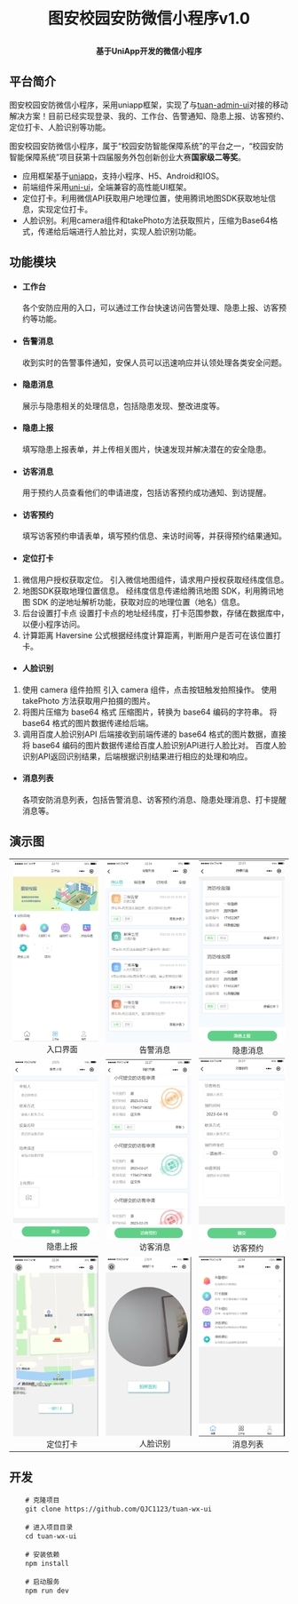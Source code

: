 
<h1 align="center" style="margin: 30px 0 30px; font-weight: bold;">图安校园安防微信小程序v1.0</h1>
<h4 align="center">基于UniApp开发的微信小程序</h4>


## 平台简介

图安校园安防微信小程序，采用uniapp框架，实现了与[tuan-admin-ui](https://github.com/QJC1123/tuan-admin-ui)对接的移动解决方案！目前已经实现登录、我的、工作台、告警通知、隐患上报、访客预约、定位打卡、人脸识别等功能。

图安校园安防微信小程序，属于“校园安防智能保障系统”的平台之一，“校园安防智能保障系统”项目获第十四届服务外包创新创业大赛**国家级二等奖**。


* 应用框架基于[uniapp](https://uniapp.dcloud.net.cn/)，支持小程序、H5、Android和IOS。
* 前端组件采用[uni-ui](https://github.com/dcloudio/uni-ui)，全端兼容的高性能UI框架。
* 定位打卡。利用微信API获取用户地理位置，使用腾讯地图SDK获取地址信息，实现定位打卡。
* 人脸识别。利用camera组件和takePhoto方法获取照片，压缩为Base64格式，传递给后端进行人脸比对，实现人脸识别功能。



## 功能模块

* #### 工作台 #### 
    各个安防应用的入口，可以通过工作台快速访问告警处理、隐患上报、访客预约等功能。

* #### 告警消息 #### 
   收到实时的告警事件通知，安保人员可以迅速响应并认领处理各类安全问题。

* #### 隐患消息 #### 
    展示与隐患相关的处理信息，包括隐患发现、整改进度等。

* #### 隐患上报 #### 
    填写隐患上报表单，并上传相关图片，快速发现并解决潜在的安全隐患。

* #### 访客消息 #### 
    用于预约人员查看他们的申请进度，包括访客预约成功通知、到访提醒。

* #### 访客预约 #### 
    填写访客预约申请表单，填写预约信息、来访时间等，并获得预约结果通知。

* #### 定位打卡 #### 

1. 微信用户授权获取定位。
引入微信地图组件，请求用户授权获取经纬度信息。
2. 地图SDK获取地理位置信息。
经纬度信息传递给腾讯地图 SDK，利用腾讯地图 SDK 的逆地址解析功能，获取对应的地理位置（地名）信息。
3. 后台设置打卡点
设置打卡点的地址经纬度，打卡范围参数，存储在数据库中，以便小程序访问。
4. 计算距离
Haversine 公式根据经纬度计算距离，判断用户是否可在该位置打卡。


* #### 人脸识别 #### 
1. 使用 camera 组件拍照
引入 camera 组件，点击按钮触发拍照操作。
使用 takePhoto 方法获取用户拍摄的图片。
2. 将图片压缩为 base64 格式
压缩图片，转换为 base64 编码的字符串。
将 base64 格式的图片数据传递给后端。
3. 调用百度人脸识别API
后端接收到前端传递的 base64 格式的图片数据，直接将 base64 编码的图片数据传递给百度人脸识别API进行人脸比对。
百度人脸识别API返回识别结果，后端根据识别结果进行相应的处理和响应。


* #### 消息列表 #### 
    各项安防消息列表，包括告警消息、访客预约消息、隐患处理消息、打卡提醒消息等。



## 演示图

<table>
    <tr>
        <td>
            <img src="img/1.png"/>
            <div class="caption">&nbsp;&nbsp;&nbsp;&nbsp;&nbsp;&nbsp;&nbsp;&nbsp;&nbsp;&nbsp;&nbsp;&nbsp;&nbsp;&nbsp;&nbsp;&nbsp;入口界面</div>
        </td>
        <td>
            <img src="img/2.png"/>
            <div class="caption">&nbsp;&nbsp;&nbsp;&nbsp;&nbsp;&nbsp;&nbsp;&nbsp;&nbsp;&nbsp;&nbsp;&nbsp;&nbsp;&nbsp;&nbsp;&nbsp;告警消息</div>
        </td>
        <td>
            <img src="img/3.png"/>
            <div class="caption">&nbsp;&nbsp;&nbsp;&nbsp;&nbsp;&nbsp;&nbsp;&nbsp;&nbsp;&nbsp;&nbsp;&nbsp;&nbsp;&nbsp;&nbsp;&nbsp;隐患消息</div>
        </td>
    </tr>
    <tr>
        <td>
            <img src="img/4.png"/>
            <div class="caption">&nbsp;&nbsp;&nbsp;&nbsp;&nbsp;&nbsp;&nbsp;&nbsp;&nbsp;&nbsp;&nbsp;&nbsp;&nbsp;&nbsp;&nbsp;&nbsp;隐患上报</div>
        </td>
        <td>
            <img src="img/5.png"/>
            <div class="caption">&nbsp;&nbsp;&nbsp;&nbsp;&nbsp;&nbsp;&nbsp;&nbsp;&nbsp;&nbsp;&nbsp;&nbsp;&nbsp;&nbsp;&nbsp;&nbsp;访客消息</div>
        </td>
        <td>
            <img src="img/6.png"/>
            <div class="caption">&nbsp;&nbsp;&nbsp;&nbsp;&nbsp;&nbsp;&nbsp;&nbsp;&nbsp;&nbsp;&nbsp;&nbsp;&nbsp;&nbsp;&nbsp;&nbsp;访客预约</div>
        </td>
    </tr>
    <tr>
        <td>
            <img src="img/7.png"/>
            <div class="caption">&nbsp;&nbsp;&nbsp;&nbsp;&nbsp;&nbsp;&nbsp;&nbsp;&nbsp;&nbsp;&nbsp;&nbsp;&nbsp;&nbsp;&nbsp;&nbsp;定位打卡</div>
        </td>
        <td>
            <img src="img/8.png"/>
            <div class="caption">&nbsp;&nbsp;&nbsp;&nbsp;&nbsp;&nbsp;&nbsp;&nbsp;&nbsp;&nbsp;&nbsp;&nbsp;&nbsp;&nbsp;&nbsp;&nbsp;人脸识别</div>
        </td>
        <td>
            <img src="img/9.png"/>
            <div class="caption">&nbsp;&nbsp;&nbsp;&nbsp;&nbsp;&nbsp;&nbsp;&nbsp;&nbsp;&nbsp;&nbsp;&nbsp;&nbsp;&nbsp;&nbsp;&nbsp;消息列表</div>
        </td>
    </tr>
</table>


## 开发
        # 克隆项目
        git clone https://github.com/QJC1123/tuan-wx-ui

        # 进入项目目录
        cd tuan-wx-ui

        # 安装依赖
        npm install

        # 启动服务
        npm run dev





